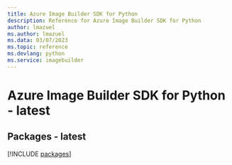 ```yaml
---
title: Azure Image Builder SDK for Python
description: Reference for Azure Image Builder SDK for Python
author: lmazuel
ms.author: lmazuel
ms.data: 03/07/2023
ms.topic: reference
ms.devlang: python
ms.service: imagebuilder
---
```

# Azure Image Builder SDK for Python - latest
## Packages - latest
[!INCLUDE [packages](image-builder-index.md)]